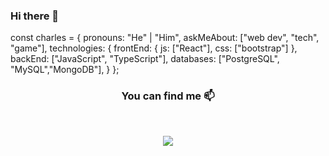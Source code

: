 ### Hi there 👋


const charles = {
    pronouns: "He" | "Him",
    askMeAbout: ["web dev", "tech", "game"],
    technologies: {
        frontEnd: {
            js: ["React"],
            css: ["bootstrap"]
        },
        backEnd: ["JavaScript", "TypeScript"],
        databases: ["PostgreSQL", "MySQL","MongoDB"],
    }
};


<h3 align="center"> You can find me 📫 </h3>
<br />
<p align="center">
<a href="https://www.linkedin.com/in/braianvaldez-dev/"><img src="https://img.shields.io/badge/linkedin-%230077B5.svg?&style=for-the-badge&logo=linkedin&logoColor=white"/></a>
<a href="https://braivaldez16@gmail.com"><img src="https://img.shields.io/badge/Gmail-D14836?style=for-the-badge&logo=gmail&logoColor=white/></a>

</p>

<!--
**braianpx/braianpx** is a ✨ _special_ ✨ repository because its `README.md` (this file) appears on your GitHub profile.

Here are some ideas to get you started:

- 🔭 I’m currently working on ...
- 🌱 I’m currently learning ...
- 👯 I’m looking to collaborate on ...
- 🤔 I’m looking for help with ...
- 💬 Ask me about ...
- 📫 How to reach me: ...
- 😄 Pronouns: ...
- ⚡ Fun fact: ...
-->
